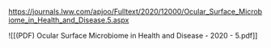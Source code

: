 
https://journals.lww.com/apjoo/Fulltext/2020/12000/Ocular_Surface_Microbiome_in_Health_and_Disease.5.aspx

![[(PDF) Ocular Surface Microbiome in Health and Disease - 2020 - 5.pdf]]
